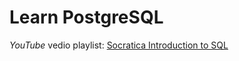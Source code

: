 # Learn PostgreSQL

_YouTube_ vedio playlist: [Socratica Introduction to SQL](https://www.youtube.com/playlist?list=PLi01XoE8jYojRqM4qGBF1U90Ee1Ecb5tt)
